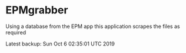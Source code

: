 # EPMgrabber
Using a database from the EPM app this application scrapes the files as required


Latest backup: Sun Oct 6 02:35:01 UTC 2019
